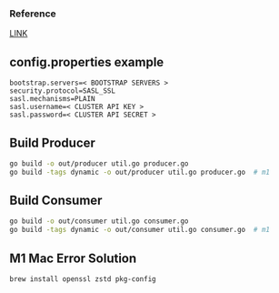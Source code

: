 ### Reference

[LINK](https://developer.confluent.io/get-started/go)

## config.properties example

```properties
bootstrap.servers=< BOOTSTRAP SERVERS >
security.protocol=SASL_SSL
sasl.mechanisms=PLAIN
sasl.username=< CLUSTER API KEY >
sasl.password=< CLUSTER API SECRET >
```

## Build Producer

```bash
go build -o out/producer util.go producer.go
go build -tags dynamic -o out/producer util.go producer.go  # m1
```

## Build Consumer

```bash
go build -o out/consumer util.go consumer.go
go build -tags dynamic -o out/consumer util.go consumer.go  # m1
```

## M1 Mac Error Solution

```bash
brew install openssl zstd pkg-config
```

